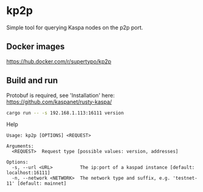 # kp2p

Simple tool for querying Kaspa nodes on the p2p port.

## Docker images
https://hub.docker.com/r/supertypo/kp2p

## Build and run
Protobuf is required, see 'Installation' here: https://github.com/kaspanet/rusty-kaspa/
```bash
cargo run -- -s 192.168.1.113:16111 version
```

Help
```text
Usage: kp2p [OPTIONS] <REQUEST>

Arguments:
  <REQUEST>  Request type [possible values: version, addresses]

Options:
  -s, --url <URL>          The ip:port of a kaspad instance [default: localhost:16111]
  -n, --network <NETWORK>  The network type and suffix, e.g. 'testnet-11' [default: mainnet]
```
